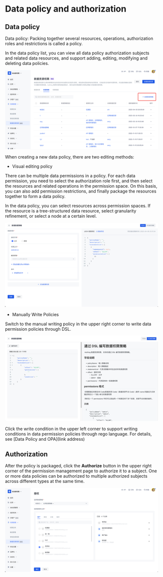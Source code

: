 # Data policy and authorization

## Data policy

Data policy: Packing together several resources, operations, authorization roles and restrictions is called a policy.

In the data policy list, you can view all data policy authorization subjects and related data resources, and support adding, editing, modifying and deleting data policies.

![Data policy list](./images/data-policy-list.png)

When creating a new data policy, there are two editing methods:

- Visual editing policy

There can be multiple data permissions in a policy. For each data permission, you need to select the authorization role first, and then select the resources and related operations in the permission space. On this basis, you can also add permission restrictions, and finally package the resources together to form a data policy.

In the data policy, you can select resources across permission spaces. If the resource is a tree-structured data resource, select granularity refinement, or select a node at a certain level.

  ![Data Policy Editing](./images/data-policy-update.png)

- Manually Write Policies

Switch to the manual writing policy in the upper right corner to write data permission policies through DSL.

  ![DSL Write Data Policy](./images/DSL-write-data-policy.png)

Click the write condition in the upper left corner to support writing conditions in data permission policies through rego language. For details, see [Data Policy and OPA](link address)

## Authorization

After the policy is packaged, click the **Authorize** button in the upper right corner of the permission management page to authorize it to a subject. One or more data policies can be authorized to multiple authorized subjects across different types at the same time.

![Data Policy Authorization](./images/data-policy-authorization.png)

